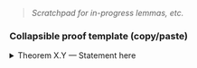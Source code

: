 > _Scratchpad for in-progress lemmas, etc._

### Collapsible proof template (copy/paste)

<details class="collapsible">
  <summary>Theorem X.Y — Statement here</summary>
  <div class="collapsible__content">

  **Proof.** Outline.

  <ol class="roman">
    <li>First reduction…</li>
    <li>Second step…</li>
  </ol>

  <details class="collapsible">
    <summary>Sub-lemma A</summary>
    <div class="collapsible__content">
      Details…
      $$ \sum_{n=1}^\infty a_n \text{ converges } \iff \ldots \tag{(a)} $$
    </div>
  </details>

  </div>
</details>
